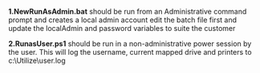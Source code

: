 **1.NewRunAsAdmin.bat** should be run from an Administrative command prompt and creates a local admin account edit the batch file first and update the localAdmin and password variables to suite the customer

**2.RunasUser.ps1** should be run in a non-administrative power session by the user. This will log the username, current mapped drive and printers to c:\Utilize\user.log
